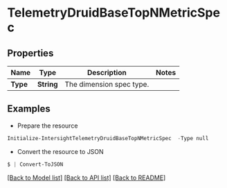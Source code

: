 # TelemetryDruidBaseTopNMetricSpec
## Properties

Name | Type | Description | Notes
------------ | ------------- | ------------- | -------------
**Type** | **String** | The dimension spec type. | 

## Examples

- Prepare the resource
```powershell
Initialize-IntersightTelemetryDruidBaseTopNMetricSpec  -Type null
```

- Convert the resource to JSON
```powershell
$ | Convert-ToJSON
```

[[Back to Model list]](../README.md#documentation-for-models) [[Back to API list]](../README.md#documentation-for-api-endpoints) [[Back to README]](../README.md)

